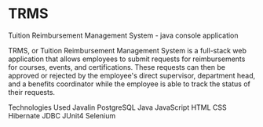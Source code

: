 # TRMS
Tuition Reimbursement Management System - java console application

TRMS, or Tuition Reimbursement Management System is a full-stack web application that allows employees to submit requests for reimbursements for courses, events, and certifications. These requests can then be approved or rejected by the employee's direct supervisor, department head, and a benefits coordinator while the employee is able to track the status of their requests.

Technologies Used
Javalin 
PostgreSQL 
Java
JavaScript
HTML
CSS
Hibernate
JDBC
JUnit4
Selenium
